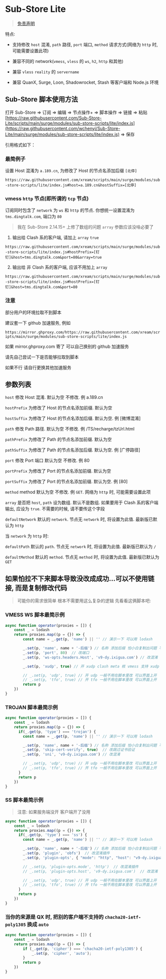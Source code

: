 # Sub-Store Lite

> [免责声明](https://github.com/xream/scripts/blob/main/README.md)

特点:

- 支持修改 `host` 混淆, `path` 路径, `port` 端口, `method` 请求方式(网络为 `http` 时, 可能需要设置此项)

- 兼容不同的 network(`vmess`, `vless` 的 `ws`, `h2`, `http` 和其他)

- 兼容 `vless` `reality` 的 `servername`

- 兼容 QuanX, Surge, Loon, Shadowrocket, Stash 等客户端和 Node.js 环境

## Sub-Store 脚本使用方法

打开 Sub-Store => 订阅 => 编辑 => 节点操作+ => 脚本操作 => 链接 => 粘贴 [https://raw.githubusercontent.com/Sub-Store-Lite/scripts/main/surge/modules/sub-store-scripts/lite/index.js](https://raw.githubusercontent.com/wchenyi/Sub-Store-Lite/main/surge/modules/sub-store-scripts/lite/index.js) => 保存

引用格式如下：

### 最简例子

设置 Host 混淆为 `a.189.cn`, 为修改了 Host 的节点名添加后缀 `[北停]`

`https://raw.githubusercontent.com/xream/scripts/main/surge/modules/sub-store-scripts/lite/index.js#host=a.189.cn&hostSuffix=[北停]`

### vmess `http` 节点(即所谓的 `tcp` 节点)

订阅同时包含了 `network` 为 `ws` 和 `http` 的节点. 你想统一设置混淆为 `tms.dingtalk.com`, 端口为 `80`

> 我在 Sub-Store 2.14.15+ 上修了数组的问题 `array` 参数应该没啥必要了

1. 输出给 Clash 系的客户端, 请加上 `array` `true`

`https://raw.githubusercontent.com/xream/scripts/main/surge/modules/sub-store-scripts/lite/index.js#hostPrefix=[钉钉]&host=tms.dingtalk.com&port=80&array=true`

2. 输出给 非 Clash 系的客户端, 应该不用加上 `array`

`https://raw.githubusercontent.com/xream/scripts/main/surge/modules/sub-store-scripts/lite/index.js#hostPrefix=[钉钉]&host=tms.dingtalk.com&port=80`

### 注意

部分用户的环境拉取不到脚本

建议套一下 github 加速服务, 例如

`https://mirror.ghproxy.com/https://raw.githubusercontent.com/xream/scripts/main/surge/modules/sub-store-scripts/lite/index.js`

如果 mirror.ghproxy.com 寄了 可以自己换别的 github 加速服务

请先自己尝试一下是否能够拉取到脚本

如果不行 请自行更换其他加速服务

## 参数列表

`host` 修改 Host 混淆. 默认为空 不修改. 例 a.189.cn

`hostPrefix` 为修改了 Host 的节点名添加前缀. 默认为空

`hostSuffix` 为修改了 Host 的节点名添加后缀. 默认为空. 例 [微博混淆]

`path` 修改 Path 路径. 默认为空 不修改. 例 /TS/recharge/tzUrl.html

`pathPrefix` 为修改了 Path 的节点名添加前缀. 默认为空

`pathSuffix` 为修改了 Path 的节点名添加后缀. 默认为空. 例 [广停路径]

`port` 修改 Port 端口 默认为空 不修改. 例 80

`portPrefix` 为修改了 Port 的节点名添加前缀. 默认为空

`portSuffix` 为修改了 Port 的节点名添加前缀. 默认为空. 例 [80]

`method` method 默认为空 不修改. 例 `GET`. 网络为 `http` 时, 可能需要设置此项

`array` 是否把 `host`, `path` 设为数组. 默认不是数组. 如果要用于 Clash 系的客户端输出, 应设为 `true`. 不需要的时候, 请不要传这个字段

`defaultNetwork` 默认的 `network`. 节点无 `network` 时, 将设置为此值. 最新版已默认为 `http`

当 `network` 为 `http` 时:

`defaultPath` 默认的 `path`. 节点无 `network` 时, 将设置为此值. 最新版已默认为 `/`

`defaultMethod` 默认的 `method`. 节点无 `method` 时, 将设置为此值. 最新版已默认为 `GET`

## 如果怕拉不下来脚本导致没改成成功...可以不使用链接, 而是复制修改代码

> 可能你的需求很简单 根本不需要用这么复杂的逻辑 先看看这俩脚本吧:

### VMESS WS 脚本最简示例

```JavaScript
async function operator(proxies = []) {
    const _ = lodash
    return proxies.map((p = {}) => {
        const name = _.get(p, 'name') || '' // 演示一下 可以用 lodash

        _.set(p, 'name', name + '-后缀') // 名称 添加后缀 怕小白复制出问题 不使用反引号了
        _.set(p, 'port', 80)  // 改端口
        _.set(p, 'ws-opts.headers.Host', 'v9-dy.ixigua.com') // 改混淆

        _.set(p, 'xudp', true) // 开 xudp clash meta 核 vmess 支持 xudp

        // _.set(p, 'udp', true) // 开 udp 一般不用在脚本里改 可以界面上开
        // _.set(p, 'tfo', true) // 开 tfo 一般不用在脚本里改 可以界面上开
        return p
    })
}
```

### TROJAN 脚本最简示例

```JavaScript
async function operator(proxies = []) {
    const _ = lodash
    return proxies.map((p = {}) => {
      if(_.get(p, 'type') === 'trojan') {
        const name = _.get(p, 'name') || '' // 演示一下 可以用 lodash

        _.set(p, 'name', name + '-后缀') // 名称 添加后缀 怕小白复制出问题 不使用反引号了
        _.set(p, 'skip-cert-verify', true)  // 改跳过证书验证
        _.set(p, 'sni', 'v9-dy.ixigua.com') // 改混淆

        // _.set(p, 'udp', true) // 开 udp 一般不用在脚本里改 可以界面上开
        // _.set(p, 'tfo', true) // 开 tfo 一般不用在脚本里改 可以界面上开
      }
      return p
    })
}
```

### SS 脚本最简示例

> 注意: 如果服务端没开 客户端开了没用

```JavaScript
async function operator(proxies = []) {
    const _ = lodash
    return proxies.map((p = {}) => {
      if(_.get(p, 'type') === 'ss') {
        const name = _.get(p, 'name') || '' // 演示一下 可以用 lodash

        _.set(p, 'name', name + '-后缀') // 名称 添加后缀 怕小白复制出问题 不使用反引号了
        _.set(p, 'plugin', 'obfs')  // 改混淆插件
        _.set(p, 'plugin-opts', { "mode": "http", "host": "v9-dy.ixigua.com" })  // 改混淆

        // _.set(p, 'plugin-opts.mode', 'http')  // 改混淆插件
        // _.set(p, 'plugin-opts.host', 'v9-dy.ixigua.com')  // 改混淆

        // _.set(p, 'udp', true) // 开 udp 一般不用在脚本里改 可以界面上开
        // _.set(p, 'tfo', true) // 开 tfo 一般不用在脚本里改 可以界面上开
      }
      return p
    })
}
```

### 当你的来源是 QX 时, 把别的客户端不支持的 `chacha20-ietf-poly1305` 换成 `auto`

```JavaScript
async function operator(proxies = []) {
    const _ = lodash
    return proxies.map((p = {}) => {
        if (_.get(p, 'cipher') === 'chacha20-ietf-poly1305') {
            _.set(p, 'cipher', 'auto');
        }
        return p
    })
}
```
